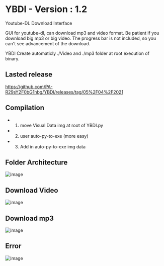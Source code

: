 # YBDI - Version : 1.2

Youtube-DL Download Interface

GUI for youtube-dl, can download mp3 and video format.
Be patient if you download big mp3 or big video.
The progress bar is not included, so you can't see advancement of the download.

YBDI Create automaticly ./Video and ./mp3 folder at root execution of binary. 

## Lasted release
https://github.com/PA-R29sY2F0bG1hbg/YBDI/releases/tag/05%2F04%2F2021

## Compilation
- 1) move Visual Data img at root of YBDI.py
- 2) user auto-py-to-exe (more easy)
- 3) Add in auto-py-to-exe img data    

## Folder Architecture
![image](https://user-images.githubusercontent.com/18190054/113581682-c3ee5700-9627-11eb-8e92-8a04d036f102.png)


## Download Video
![image](https://user-images.githubusercontent.com/18190054/113582062-35c6a080-9628-11eb-8e61-e4e1dd8b3946.png)

## Download mp3
![image](https://user-images.githubusercontent.com/18190054/113582094-3f500880-9628-11eb-9cbd-e02c42039542.png)

## Error 
![image](https://user-images.githubusercontent.com/18190054/113582234-66a6d580-9628-11eb-9c0f-77d118309bf9.png)
